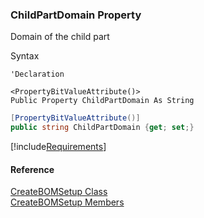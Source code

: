 ﻿### ChildPartDomain Property

Domain of the child part

Syntax

```vbnet
'Declaration

<PropertyBitValueAttribute()>
Public Property ChildPartDomain As String
```

```csharp
[PropertyBitValueAttribute()]
public string ChildPartDomain {get; set;}
```

[!include[Requirements](../partials/requirements.md)]

#### Reference

[CreateBOMSetup Class](FChoice.Toolkits.Clarify~FChoice.Toolkits.Clarify.Interfaces.CreateBOMSetup.md)  
[CreateBOMSetup Members](FChoice.Toolkits.Clarify~FChoice.Toolkits.Clarify.Interfaces.CreateBOMSetup_members.md)